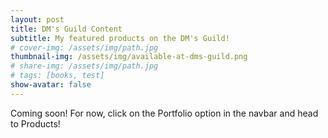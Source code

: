 ```yaml
---
layout: post
title: DM's Guild Content
subtitle: My featured products on the DM's Guild!
# cover-img: /assets/img/path.jpg
thumbnail-img: /assets/img/available-at-dms-guild.png
# share-img: /assets/img/path.jpg
# tags: [books, test]
show-avatar: false
---
```


Coming soon! For now, click on the Portfolio option in the navbar and head to Products!
